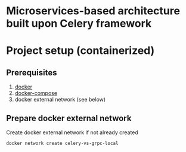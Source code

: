 # Microservices-based architecture built upon Celery framework

# Project setup (containerized)

## Prerequisites 

1. [docker](https://docs.docker.com/get-docker/)
2. [docker-compose](https://docs.docker.com/compose/install/)
3. docker external network (see below)

## Prepare docker external network

Create docker external network if not already created

```shell
docker network create celery-vs-grpc-local 
```
